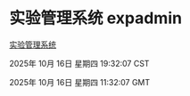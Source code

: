 # 实验管理系统 expadmin
[实验管理系统](http://59.174.9.160:56808/expadmin-782313d2-e1b1-4ea7-932e-3a55e6a1a4d0/)

2025年 10月 16日 星期四 19:32:07 CST

2025年 10月 16日 星期四 11:32:07 GMT
